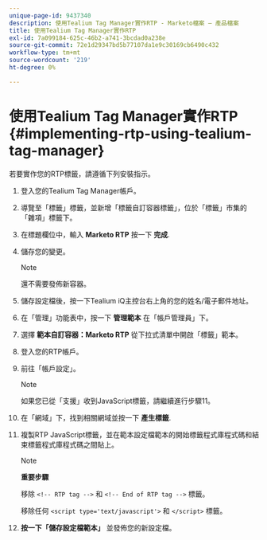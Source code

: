 ```yaml
---
unique-page-id: 9437340
description: 使用Tealium Tag Manager實作RTP - Marketo檔案 — 產品檔案
title: 使用Tealium Tag Manager實作RTP
exl-id: 7a099184-625c-46b2-a741-3bcdad0a238e
source-git-commit: 72e1d29347bd5b77107da1e9c30169cb6490c432
workflow-type: tm+mt
source-wordcount: '219'
ht-degree: 0%

---
```


# 使用Tealium Tag Manager實作RTP {#implementing-rtp-using-tealium-tag-manager}

若要實作您的RTP標籤，請遵循下列安裝指示。

1. 登入您的Tealium Tag Manager帳戶。

1. 導覽至「標籤」標籤，並新增「標籤自訂容器標籤」，位於「標籤」市集的「雜項」標籤下。

1. 在標題欄位中，輸入 **Marketo RTP** 按一下 **完成**.

1. 儲存您的變更。

   >[!NOTE]
   >
   >還不需要發佈新容器。

1. 儲存設定檔後，按一下Tealium iQ主控台右上角的您的姓名/電子郵件地址。

1. 在「管理」功能表中，按一下 **管理範本** 在「帳戶管理員」下。

1. 選擇 **範本自訂容器：Marketo RTP** 從下拉式清單中開啟「標籤」範本。

1. 登入您的RTP帳戶。

1. 前往「帳戶設定」。

   >[!NOTE]
   >
   >如果您已從「支援」收到JavaScript標籤，請繼續進行步驟11。

1. 在「網域」下，找到相關網域並按一下 **產生標籤**.

1. 複製RTP JavaScript標籤，並在範本設定檔範本的開始標籤程式庫程式碼和結束標籤程式庫程式碼之間貼上。

   >[!NOTE]
   >
   >**重要步驟**
   >
   >移除 `<!-- RTP tag -->` 和 `<!-- End of RTP tag -->` 標籤。
   >
   >移除任何 `<script type='text/javascript'>` 和 `</script>` 標籤。

1. **按一下「儲存設定檔範本」** 並發佈您的新設定檔。
